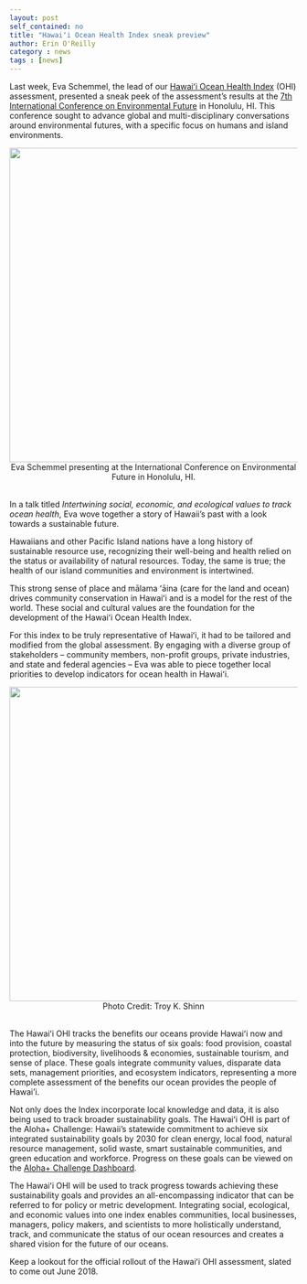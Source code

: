 ```yaml
---
layout: post
self_contained: no
title: "Hawaiʻi Ocean Health Index sneak preview"
author: Erin O'Reilly
category : news 
tags : [news]
---
```


Last week, Eva Schemmel, the lead of our [Hawaiʻi Ocean Health Index](http://ohi-science.org/mhi/) (OHI) assessment, presented a sneak peek of the assessment’s results at the [7th International Conference on Environmental Future](http://manoa.hawaii.edu/7ICEF/) in Honolulu, HI. This conference sought to advance global and multi-disciplinary conversations around environmental futures, with a specific focus on humans and island environments. 

<center><img src="../assets/blog_images/EvaICEF.png" width="550px">
Eva Schemmel presenting at the International Conference on Environmental Future in Honolulu, HI.</center>
<br/>

In a talk titled *Intertwining social, economic, and ecological values to track ocean health*, Eva wove together a story of Hawaii’s past with a look towards a sustainable future. 

Hawaiians and other Pacific Island nations have a long history of sustainable resource use, recognizing their well-being and health relied on the status or availability of natural resources. Today, the same is true; the health of our island communities and environment is intertwined. 

This strong sense of place and mālama ʻāina (care for the land and ocean) drives community conservation in Hawaiʻi and is a model for the rest of the world. These social and cultural values are the foundation for the development of the Hawaiʻi Ocean Health Index.

For this index to be truly representative of Hawaiʻi, it had to be tailored and modified from the global assessment. By engaging with a diverse group of stakeholders – community members, non-profit groups, private industries, and state and federal agencies – Eva was able to piece together local priorities to develop indicators for ocean health in Hawaiʻi.

<center><img src="../assets/blog_images/FishermanSunset_Troy K Shinn.jpg" width="550px">
Photo Credit: Troy K. Shinn</center>
<br/>

The Hawaiʻi OHI tracks the benefits our oceans provide Hawaiʻi now and into the future by measuring the status of six goals: food provision, coastal protection, biodiversity, livelihoods & economies, sustainable tourism, and sense of place. These goals integrate community values, disparate data sets, management priorities, and ecosystem indicators, representing a more complete assessment of the benefits our ocean provides the people of Hawai’i. 

Not only does the Index incorporate local knowledge and data, it is also being used to track broader sustainability goals. The Hawaiʻi OHI is part of the Aloha+ Challenge: Hawaii’s statewide commitment to achieve six integrated sustainability goals by 2030 for clean energy, local food, natural resource management, solid waste, smart sustainable communities, and green education and workforce. Progress on these goals can be viewed on the [Aloha+ Challenge Dashboard](http://dashboard.hawaii.gov/aloha-challenge). 

The Hawaiʻi OHI will be used to track progress towards achieving these sustainability goals and provides an all-encompassing indicator that can be referred to for policy or metric development. Integrating social, ecological, and economic values into one index enables communities, local businesses, managers, policy makers, and scientists to more holistically understand, track, and communicate the status of our ocean resources and creates a shared vision for the future of our oceans.

Keep a lookout for the official rollout of the Hawaiʻi OHI assessment, slated to come out June 2018.
